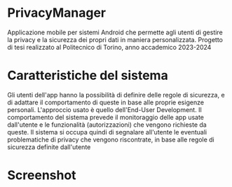 # PrivacyManager
Applicazione mobile per sistemi Android che permette agli utenti di gestire la privacy e la sicurezza dei propri dati in maniera personalizzata.
Progetto di tesi realizzato al Politecnico di Torino, anno accademico 2023-2024

# Caratteristiche del sistema
Gli utenti dell'app hanno la possibilità di definire delle regole di sicurezza, e di adattare il comportamento di queste in base alle proprie esigenze personali. L'approccio usato è quello dell'End-User Development.
Il comportamento del sistema prevede il monitoraggio delle app usate dall'utente e le funzionalità (autorizzazioni) che vengono richieste da queste. Il sistema si occupa quindi di segnalare all'utente le eventuali problematiche di privacy che vengono riscontrate, in base alle regole di sicurezza definite dall'utente

# Screenshot
